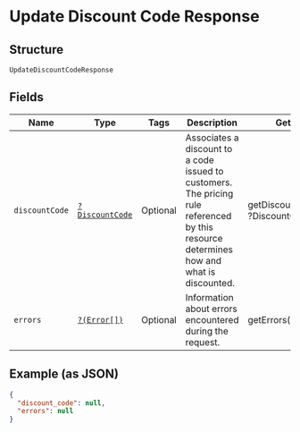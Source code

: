 
# Update Discount Code Response

## Structure

`UpdateDiscountCodeResponse`

## Fields

| Name | Type | Tags | Description | Getter | Setter |
|  --- | --- | --- | --- | --- | --- |
| `discountCode` | [`?DiscountCode`](../../doc/models/discount-code.md) | Optional | Associates a discount to a code issued to customers.<br>The pricing rule referenced by this resource determines how and what is discounted. | getDiscountCode(): ?DiscountCode | setDiscountCode(?DiscountCode discountCode): void |
| `errors` | [`?(Error[])`](../../doc/models/error.md) | Optional | Information about errors encountered during the request. | getErrors(): ?array | setErrors(?array errors): void |

## Example (as JSON)

```json
{
  "discount_code": null,
  "errors": null
}
```

